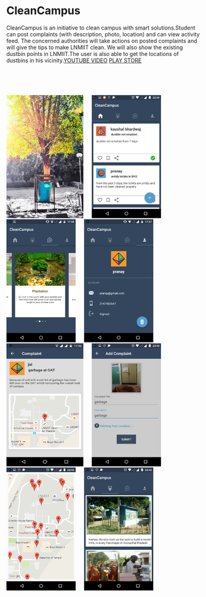 # CleanCampus

CleanCampus is an initiative to clean campus with smart solutions.Student can post complaints (with description, photo, location) and can view activity feed. The concerned authorities will take actions on posted complaints and will give the tips to make LNMIIT clean. We will also show the existing dustbin points in LNMIIT.The user is also able to get the locations of dustbins in his vicinity.[YOUTUBE VIDEO](https://www.youtube.com/watch?v=QXjTHlHpG0c&t=2s) [PLAY STORE](https://play.google.com/store/apps/details?id=com.cleancampus&hl=en)
<br/><br/><br/><br/><br/>
<p >
<img src="https://github.com/kaushalbhardwaj/CleanCampus/blob/sprint2/screenshot/sc1.jpg" width="200" height="320"> &emsp; <img src="https://github.com/kaushalbhardwaj/CleanCampus/blob/sprint2/screenshot/sc2.png" width="180" height="320"> &emsp; <img src="https://github.com/kaushalbhardwaj/CleanCampus/blob/sprint2/screenshot/sc3.png" width="180" height="320"> &emsp; <img src="https://github.com/kaushalbhardwaj/CleanCampus/blob/sprint2/screenshot/sc4.png" width="180" height="320"> &emsp; <img src="https://github.com/kaushalbhardwaj/CleanCampus/blob/sprint2/screenshot/sc5.png" width="200" height="320"> &emsp; <img src="https://github.com/kaushalbhardwaj/CleanCampus/blob/sprint2/screenshot/sc6.png" width="180" height="320"> &emsp; <img src="https://github.com/kaushalbhardwaj/CleanCampus/blob/sprint2/screenshot/sc8.png" width="180" height="320"> &emsp; <img src="https://github.com/kaushalbhardwaj/CleanCampus/blob/sprint2/screenshot/sc9.png" width="180" height="320">
</p>
